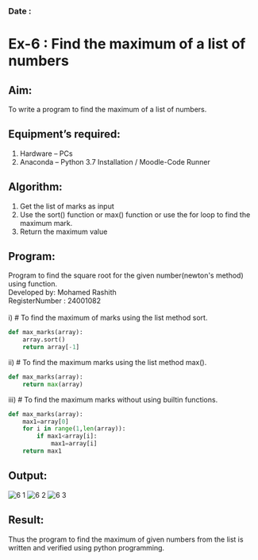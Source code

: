 ### Date : 
# Ex-6 : Find the maximum of a list of numbers
## Aim:
To write a program to find the maximum of a list of numbers.
## Equipment’s required:
1.	Hardware – PCs
2.	Anaconda – Python 3.7 Installation / Moodle-Code Runner
## Algorithm:
1.	Get the list of marks as input
2.	Use the sort() function or max() function or use the for loop to find the maximum mark.
3.	Return the maximum value
## Program:
Program to find the square root for the given number(newton's method) using function.</br>
Developed by: Mohamed Rashith</br>
RegisterNumber : 24001082</br></br>
i)	# To find the maximum of marks using the list method sort.</br>
```Python
def max_marks(array):
    array.sort()
    return array[-1]
```

ii)	# To find the maximum marks using the list method max().</br>
```Python
def max_marks(array):
    return max(array)

```

iii) # To find the maximum marks without using builtin functions.</br>
```Python
def max_marks(array):
    max1=array[0]
    for i in range(1,len(array)):
        if max1<array[i]:
            max1=array[i]
    return max1


```



## Output:

![6 1](https://github.com/user-attachments/assets/4cf1ec22-f2a3-4599-a3e1-17d6eaa0dff6)
![6 2](https://github.com/user-attachments/assets/72530e19-d00e-4872-8e57-74d98e1481d3)
![6 3](https://github.com/user-attachments/assets/5d69eccc-807e-4a69-b33b-8a1db86f3b31)



## Result:
Thus the program to find the maximum of given numbers from the list is written and verified using python programming.
